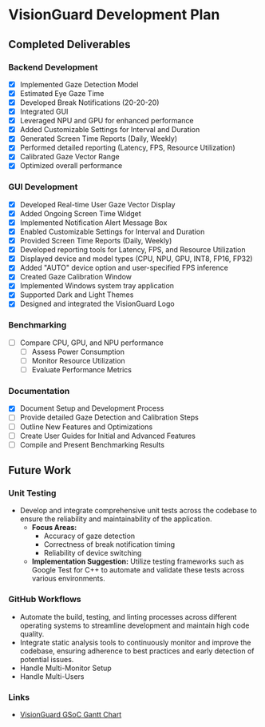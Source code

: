 # VisionGuard Development Plan

## Completed Deliverables

### Backend Development
- [x] Implemented Gaze Detection Model
- [x] Estimated Eye Gaze Time
- [x] Developed Break Notifications (20-20-20)
- [x] Integrated GUI
- [x] Leveraged NPU and GPU for enhanced performance
- [x] Added Customizable Settings for Interval and Duration
- [x] Generated Screen Time Reports (Daily, Weekly)
- [x] Performed detailed reporting (Latency, FPS, Resource Utilization)
- [x] Calibrated Gaze Vector Range
- [x] Optimized overall performance

### GUI Development
- [x] Developed Real-time User Gaze Vector Display
- [x] Added Ongoing Screen Time Widget
- [x] Implemented Notification Alert Message Box
- [x] Enabled Customizable Settings for Interval and Duration
- [x] Provided Screen Time Reports (Daily, Weekly)
- [x] Developed reporting tools for Latency, FPS, and Resource Utilization
- [x] Displayed device and model types (CPU, NPU, GPU, INT8, FP16, FP32)
- [x] Added "AUTO" device option and user-specified FPS inference
- [x] Created Gaze Calibration Window
- [x] Implemented Windows system tray application
- [x] Supported Dark and Light Themes
- [x] Designed and integrated the VisionGuard Logo

### Benchmarking

- [ ] Compare CPU, GPU, and NPU performance
  - [ ] Assess Power Consumption
  - [ ] Monitor Resource Utilization
  - [ ] Evaluate Performance Metrics

### Documentation

- [x] Document Setup and Development Process
- [ ] Provide detailed Gaze Detection and Calibration Steps
- [ ] Outline New Features and Optimizations
- [ ] Create User Guides for Initial and Advanced Features
- [ ] Compile and Present Benchmarking Results

## Future Work

### Unit Testing

- Develop and integrate comprehensive unit tests across the codebase to ensure the reliability and maintainability of the application.
  - **Focus Areas:**  
    - Accuracy of gaze detection
    - Correctness of break notification timing
    - Reliability of device switching
  - **Implementation Suggestion:** Utilize testing frameworks such as Google Test for C++ to automate and validate these tests across various environments.

### GitHub Workflows

- Automate the build, testing, and linting processes across different operating systems to streamline development and maintain high code quality.
- Integrate static analysis tools to continuously monitor and improve the codebase, ensuring adherence to best practices and early detection of potential issues.
- Handle Multi-Monitor Setup
- Handle Multi-Users

### Links

- [VisionGuard GSoC Gantt Chart](https://docs.google.com/spreadsheets/d/1CfnZK7eUM7_uEG4tkpvwrrlmc7pPPsqp847bD5i0BZQ/edit?usp=sharing)